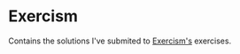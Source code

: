 # Exercism
Contains the solutions I've submited to [Exercism's](exercism.io/andresilveira) exercises.

